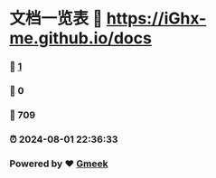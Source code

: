# 文档一览表 :link: https://iGhx-me.github.io/docs 
### :page_facing_up: [1](https://iGhx-me.github.io/docs/tag.html) 
### :speech_balloon: 0 
### :hibiscus: 709 
### :alarm_clock: 2024-08-01 22:36:33 
### Powered by :heart: [Gmeek](https://github.com/Meekdai/Gmeek)
